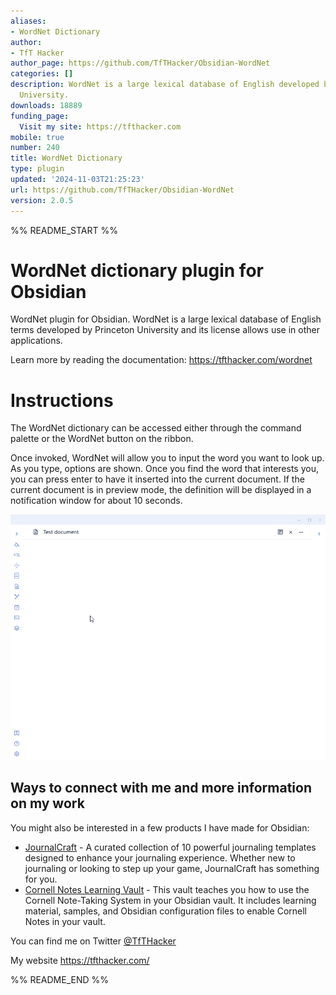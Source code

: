 ```yaml
---
aliases:
- WordNet Dictionary
author:
- TfT Hacker
author_page: https://github.com/TfTHacker/Obsidian-WordNet
categories: []
description: WordNet is a large lexical database of English developed by Princeton
  University.
downloads: 18889
funding_page:
  Visit my site: https://tfthacker.com
mobile: true
number: 240
title: WordNet Dictionary
type: plugin
updated: '2024-11-03T21:25:23'
url: https://github.com/TfTHacker/Obsidian-WordNet
version: 2.0.5
---
```


%% README_START %%

# WordNet dictionary plugin for Obsidian

WordNet plugin for Obsidian. WordNet is a large lexical database of English terms developed by Princeton University and its license allows use in other applications.

Learn more by reading the documentation: https://tfthacker.com/wordnet

# Instructions

The WordNet dictionary can be accessed either through the command palette or the WordNet button on the ribbon.

Once invoked, WordNet will allow you to input the word you want to look up. As you type, options are shown. Once you find the word that interests you, you can press enter to have it inserted into the current document. If the current document is in preview mode, the definition will be displayed in a notification window for about 10 seconds.

![Feature Preview](https://raw.githubusercontent.com/TfTHacker/Obsidian-WordNet/HEAD/FeaturePreview.gif)

## Ways to connect with me and more information on my work
You might also be interested in a few products I have made for Obsidian:

- [JournalCraft](https://tfthacker.com/jco) - A curated collection of 10 powerful journaling templates designed to enhance your journaling experience. Whether new to journaling or looking to step up your game, JournalCraft has something for you.
- [Cornell Notes Learning Vault](https://tfthacker.com/cornell-notes) - This vault teaches you how to use the Cornell Note-Taking System in your Obsidian vault. It includes learning material, samples, and Obsidian configuration files to enable Cornell Notes in your vault.


You can find me on Twitter [@TfTHacker](https://x.com/TfTHacker)

My website https://tfthacker.com/


%% README_END %%
